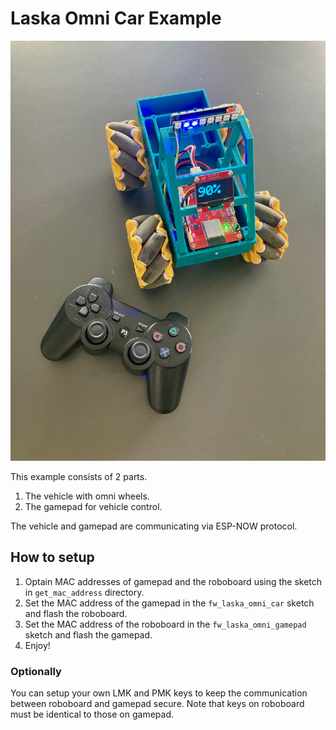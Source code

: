 
# Laska Omni Car Example

![Laska OmniCar](laska_omni_car.jpg)

This example consists of 2 parts.

1. The vehicle with omni wheels.
2. The gamepad for vehicle control.

The vehicle and gamepad are communicating via ESP-NOW protocol.

## How to setup

1. Optain MAC addresses of gamepad and the roboboard using the sketch in `get_mac_address` directory.
2. Set the MAC address of the gamepad in the `fw_laska_omni_car` sketch and flash the roboboard.
3. Set the MAC address of the roboboard in the `fw_laska_omni_gamepad` sketch and flash the gamepad.
4. Enjoy!

### Optionally

You can setup your own LMK and PMK keys to keep the communication between roboboard and gamepad secure.
Note that keys on roboboard must be identical to those on gamepad.
